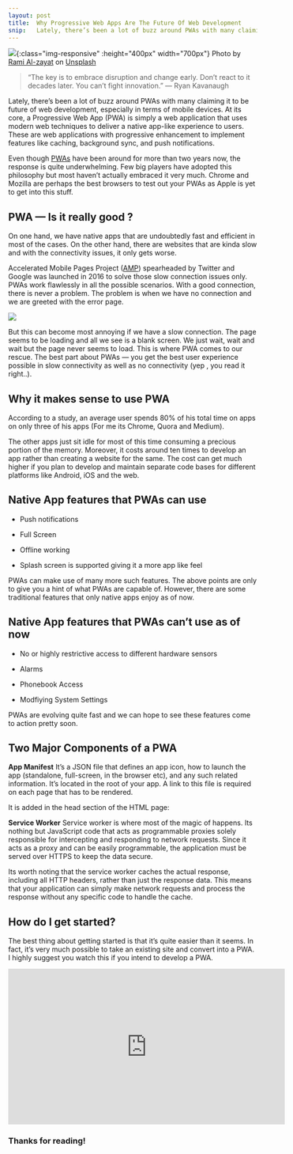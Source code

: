 ```yaml
---
layout: post
title:  Why Progressive Web Apps Are The Future Of Web Development
snip:   Lately, there’s been a lot of buzz around PWAs with many claiming it to be future of web development, especially in terms of mobile devices.
---
```




![](https://cdn-images-1.medium.com/max/2000/1*oc4pOoEeR_QMrCA6LkF5Kw.jpeg){:class="img-responsive" :height="400px" width="700px"}
<span class="figcaption_hack">Photo by [Rami
Al-zayat](https://unsplash.com/photos/w33-zg-dNL4)
on
[Unsplash](https://unsplash.com)</span>


> “The key is to embrace disruption and change early. Don’t react to it decades later. You can’t fight innovation.” — Ryan Kavanaugh

Lately, there’s been a lot of buzz around PWAs with many claiming it to be future of web development, especially in terms of mobile devices. At its core, a Progressive Web App (PWA) is simply a web application that uses modern web techniques to deliver a native app-like experience to users. These are web applications with progressive enhancement to implement features like caching, background sync, and push notifications.

Even though [PWAs](https://developers.google.com/web/progressive-web-apps/) have been around for more than two years now, the response is quite underwhelming. Few big players have adopted this philosophy but most haven’t actually embraced it very much. Chrome and Mozilla are perhaps the best browsers to test out your PWAs as Apple is yet to get into this stuff.

## PWA — Is it really good ?

On one hand, we have native apps that are undoubtedly fast and efficient in most of the cases. On the other hand, there are websites that are kinda slow and with the connectivity issues, it only gets worse.

Accelerated Mobile Pages Project ([AMP](https://www.ampproject.org/)) spearheaded by Twitter and Google was launched in 2016 to solve those slow connection issues only. PWAs work flawlessly in all the possible scenarios. With a good connection, there is never a problem. The problem is when we have no connection and we are greeted with the error page.

![](https://cdn-images-1.medium.com/max/2000/1*0DOKUYA7bHE9COGpJw5q0Q.png)

But this can become most annoying if we have a slow connection. The page seems to be loading and all we see is a blank screen. We just wait, wait and wait but the page never seems to load. This is where PWA comes to our rescue. The best part about PWAs — you get the best user experience possible in slow connectivity as well as no connectivity (yep , you read it right..).

## Why it makes sense to use PWA

According to a study, an average user spends 80% of his total time on apps on only three of his apps (For me its Chrome, Quora and Medium).

The other apps just sit idle for most of this time consuming a precious portion of the memory. Moreover, it costs around ten times to develop an app rather than creating a website for the same. The cost can get much higher if you plan to develop and maintain separate code bases for different platforms like Android, iOS and the web.

## Native App features that PWAs can use

* Push notifications

* Full Screen

* Offline working

* Splash screen is supported giving it a more app like feel

PWAs can make use of many more such features. The above points are only to give you a hint of what PWAs are capable of. However, there are some traditional features that only native apps enjoy as of now.

## Native App features that PWAs can’t use as of now

* No or highly restrictive access to different hardware sensors

* Alarms

* Phonebook Access

* Modfiying System Settings

PWAs are evolving quite fast and we can hope to see these features come to action pretty soon.

## Two Major Components of a PWA

**App Manifest**
It’s a JSON file that defines an app icon, how to launch the app (standalone, full-screen, in the browser etc), and any such related information. It’s located in the root of your app. A link to this file is required on each page that has to be rendered.

It is added in the head section of the HTML page:
<link rel=”manifest" href="/manifest.json">

**Service Worker**
Service worker is where most of the magic of happens. Its nothing but JavaScript code that acts as programmable proxies solely responsible for intercepting and responding to network requests. Since it acts as a proxy and can be easily programmable, the application must be served over HTTPS to keep the data secure.

Its worth noting that the service worker caches the actual response, including all HTTP headers, rather than just the response data. This means that your application can simply make network requests and process the response without any specific code to handle the cache.

## How do I get started?

The best thing about getting started is that it’s quite easier than it seems. In fact, it’s very much possible to take an existing site and convert into a PWA. I highly suggest you watch this if you intend to develop a PWA.

<center><iframe width="560" height="315" src="https://www.youtube.com/embed/cmGr0RszHc8" frameborder="0" allowfullscreen></iframe></center>

### Thanks for reading!
